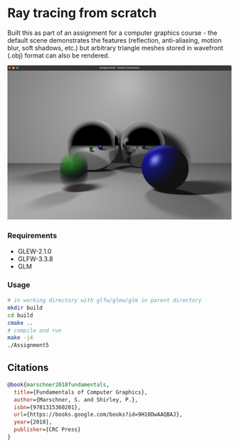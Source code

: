 # Ray tracing from scratch

Built this as part of an assignment for a computer graphics course - the default scene demonstrates the features (reflection, anti-aliasing, motion blur, soft shadows, etc.) but arbitrary triangle meshes stored in wavefront (.obj) format can also be rendered. 

![Spheres](spheres.png)

### Requirements
* GLEW-2.1.0
* GLFW-3.3.8
* GLM 

### Usage 
```bash
# in working directory with glfw/glew/glm in parent directory
mkdir build
cd build
cmake ..
# compile and run
make -j4
./Assignment5
```

## Citations

```bibtex
@book{marschner2018fundamentals,
  title={Fundamentals of Computer Graphics},
  author={Marschner, S. and Shirley, P.},
  isbn={9781315360201},
  url={https://books.google.com/books?id=9H10DwAAQBAJ},
  year={2018},
  publisher={CRC Press}
}
```
